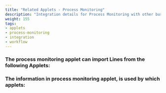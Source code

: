 ```yaml
---
title: "Related Applets - Process Monitoring"
description: "Integration details for Process Monitoring with other business process applets"
weight: 155
tags:
- applets
- process-monitoring
- integration
- workflow
---
```

### The process monitoring applet can import Lines from the following Applets:
### The information in process monitoring applet, is used by which applets: